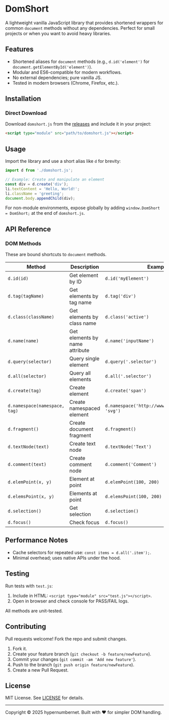 # DomShort

A lightweight vanilla JavaScript library that provides shortened wrappers for common `document` methods without any dependencies. Perfect for small projects or when you want to avoid heavy libraries.

## Features
- Shortened aliases for `document` methods (e.g., `d.id('element')` for `document.getElementById('element')`).
- Modular and ES6-compatible for modern workflows.
- No external dependencies; pure vanilla JS.
- Tested in modern browsers (Chrome, Firefox, etc.).

## Installation

### Direct Download
Download `domshort.js` from the [releases](https://github.com/hypernumbernet/domshort/releases) and include it in your project:

```html
<script type="module" src="path/to/domshort.js"></script>
```

## Usage

Import the library and use a short alias like `d` for brevity:

```javascript
import d from './domshort.js';

// Example: Create and manipulate an element
const div = d.create('div');
li.textContent = 'Hello, World!';
li.className = 'greeting';
document.body.appendChild(div);
```

For non-module environments, expose globally by adding `window.DomShort = DomShort;` at the end of `domshort.js`.

## API Reference

### DOM Methods
These are bound shortcuts to `document` methods.

| Method | Description | Example |
|--------|-------------|---------|
| `d.id(id)` | Get element by ID | `d.id('myElement')` |
| `d.tag(tagName)` | Get elements by tag name | `d.tag('div')` |
| `d.class(className)` | Get elements by class name | `d.class('active')` |
| `d.name(name)` | Get elements by name attribute | `d.name('inputName')` |
| `d.query(selector)` | Query single element | `d.query('.selector')` |
| `d.all(selector)` | Query all elements | `d.all('.selector')` |
| `d.create(tag)` | Create element | `d.create('span')` |
| `d.namespace(namespace, tag)` | Create namespaced element | `d.namespace('http://www.w3.org/2000/svg', 'svg')` |
| `d.fragment()` | Create document fragment | `d.fragment()` |
| `d.textNode(text)` | Create text node | `d.textNode('Text')` |
| `d.comment(text)` | Create comment node | `d.comment('Comment')` |
| `d.elemPoint(x, y)` | Element at point | `d.elemPoint(100, 200)` |
| `d.elemsPoint(x, y)` | Elements at point | `d.elemsPoint(100, 200)` |
| `d.selection()` | Get selection | `d.selection()` |
| `d.focus()` | Check focus | `d.focus()` |

## Performance Notes
- Cache selectors for repeated use: `const items = d.all('.item');`.
- Minimal overhead; uses native APIs under the hood.

## Testing
Run tests with `test.js`:

1. Include in HTML: `<script type="module" src="test.js"></script>`.
2. Open in browser and check console for PASS/FAIL logs.

All methods are unit-tested.

## Contributing
Pull requests welcome! Fork the repo and submit changes.

1. Fork it.
2. Create your feature branch (`git checkout -b feature/newFeature`).
3. Commit your changes (`git commit -am 'Add new feature'`).
4. Push to the branch (`git push origin feature/newFeature`).
5. Create a new Pull Request.

## License
MIT License. See [LICENSE](LICENSE) for details.

---

Copyright © 2025 hypernumbernet. Built with ❤️ for simpler DOM handling.